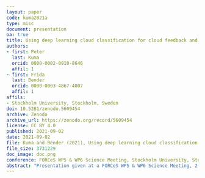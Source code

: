 ```yaml
---
layout: paper
code: kuma2021a
type: misc
document: presentation
oa: true
title: Using deep learning cloud classification for cloud feedback and climate sensitivity determination
authors:
- first: Peter
  last: Kuma
  orcid: 0000-0002-0910-8646
  affil: 1
- first: Frida
  last: Bender
  orcid: 0000-0003-4867-4007
  affil: 1
affils:
- Stockholm University, Stockholm, Sweden
doi: 10.5281/zenodo.5609454
archive: Zenodo
archive_url: https://zenodo.org/record/5609454
license: CC BY 4.0
published: 2021-09-02
date: 2021-09-02
file: Kuma and Bender (2021), Using deep learning cloud classification for cloud feedback and climate sensitivity determination.pdf
file_size: 3731229
doc_image: doc.png
conference: FORCeS WP5 & WP6 Science Meeting, Stockholm University, Stockholm, Sweden, 2 September 2021
abstract: "Presentation given at a FORCeS WP5 & WP6 Science Meeting, 2 September 2021."
---
```

